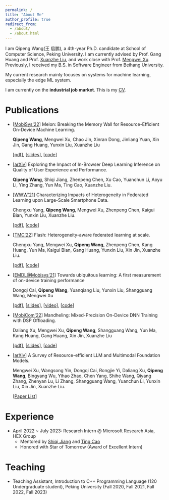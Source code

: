 ```yaml
---
permalink: /
title: "About Me"
author_profile: true
redirect_from: 
  - /about/
  - /about.html
---
```




I am Qipeng Wang(王 启鹏), a 4th-year Ph.D. candidate at School of Computer Science, Peking University. I am currently advised by Prof. Gang Huang and Prof. [Xuanzhe Liu](https://liuxuanzhe.com/), and work close with Prof. [Mengwei Xu](https://xumengwei.github.io/index.html). Previously, I received my B.S. in Software Engineer from Beihang University.

My current research mainly focuses on systems for machine learning, especially the edge ML system.

I am currently on the **industrial job market**. This is my [CV](../files/cv.pdf).

# Publications

- \[[MobiSys'22](https://dl.acm.org/doi/abs/10.1145/3498361.3538928)\] Melon: Breaking the Memory Wall for Resource-Efficient On-Device Machine Learning.

  **Qipeng Wang**, Mengwei Xu, Chao Jin, Xinran Dong, Jinliang Yuan, Xin Jin, Gang Huang, Yunxin Liu, Xuanzhe Liu

  \[[pdf](../files/mobisys22-paper.pdf)\], \[[slides](../files/mobisys22-slides.pdf)\], \[[code](https://github.com/qipengwang/Melon)\]

- \[[arXiv](https://arxiv.org/pdf/2402.05981)\] Exploring the Impact of In-Browser Deep Learning Inference on Quality of User Experience and Performance.

  **Qipeng Wang**, Shiqi Jiang, Zhenpeng Chen, Xu Cao, Yuanchun Li, Aoyu Li, Ying Zhang, Yun Ma, Ting Cao, Xuanzhe Liu.

- \[[WWW'21](https://dl.acm.org/doi/pdf/10.1145/3442381.3449851)\] Characterizing Impacts of Heterogeneity in Federated Learning upon Large-Scale Smartphone Data.
  
  Chengxu Yang, **Qipeng Wang**, Mengwei Xu, Zhenpeng Chen, Kaigui Bian, Yunxin Liu, Xuanzhe Liu.

  \[[pdf](../files/www21-paper.pdf)\], \[[code](https://github.com/PKU-Chengxu/FLASH)\]

- \[[TMC'22](https://ieeexplore.ieee.org/abstract/document/9917556/)\] Flash: Heterogeneity-aware federated learning at scale.

  Chengxu Yang, Mengwei Xu, **Qipeng Wang**, Zhenpeng Chen, Kang Huang, Yun Ma, Kaigui Bian, Gang Huang, Yunxin Liu, Xin Jin, Xuanzhe Liu.

  \[[pdf](../files/tmc22-paper.pdf)\], \[[code](https://github.com/PKU-Chengxu/FLASH)\]

- \[[EMDL@Mobisys'21](https://dl.acm.org/doi/abs/10.1145/3469116.3470009)\] Towards ubiquitous learning: A first measurement of on-device training performance 
  
  Dongqi Cai, **Qipeng Wang**, Yuanqiang Liu, Yunxin Liu, Shangguang Wang, Mengwei Xu
  
  \[[pdf](../files/emdl21-paper.pdf)\], \[[slides](../files/emdl21-slides.pdf)\], \[[video](https://www.youtube.com/watch?v=oZWKZ0VBNkQ&t=937s)\], \[[code](https://github.com/UbiquitousLearning/Benchmark-On-Device-Training)\]

- \[[MobiCom'22](https://dl.acm.org/doi/abs/10.1145/3495243.3560545)\] Mandheling: Mixed-Precision On-Device DNN Training with DSP Offloading.

  Daliang Xu, Mengwei Xu, **Qipeng Wang**, Shangguang Wang, Yun Ma, Kang Huang, Gang Huang, Xin Jin, Xuanzhe Liu

  \[[pdf](../files/mobicom22-paper.pdf)\], \[[slides](../files/mobicom22-slides.pdf)\], \[[code](https://github.com/UbiquitousLearning/Mandheling-DSP-Training)\]

- \[[arXiv](https://arxiv.org/pdf/2401.08092.pdf)\] A Survey of Resource-efficient LLM and Multimodal Foundation Models.

  Mengwei Xu, Wangsong Yin, Dongqi Cai, Rongjie Yi, Daliang Xu, **Qipeng Wang**, Bingyang Wu, Yihao Zhao, Chen Yang, Shihe Wang, Qiyang Zhang, Zhenyan Lu, Li Zhang, Shangguang Wang, Yuanchun Li, Yunxin Liu, Xin Jin, Xuanzhe Liu.

  \[[Paper List](https://github.com/UbiquitousLearning/Efficient_Foundation_Model_Survey)\]


# Experience

- April 2022 ~ July 2023: Research Intern @ Microsoft Research Asia, HEX Group
  - Mentored by [Shiqi Jiang](https://chrisplus.me/) and [Ting Cao](https://www.microsoft.com/en-us/research/people/ticao/)
  - Honored with Star of Tomorrow (Award of Excellent Intern)


# Teaching

- Teaching Assistant, Introduction to C++ Programming Language (120 Undergraduate student), Peking University (Fall 2020, Fall 2021, Fall 2022, Fall 2023)

